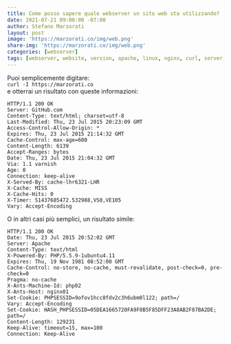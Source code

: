 ```yaml
---
title: Come posso sapere quale webserver un sito web sta utilizzando?
date: 2021-07-21 09:00:00 -07:00
author: Stefano Marzorati
layout: post
image: 'https://marzorati.co/img/web.png'
share-img: 'https://marzorati.co/img/web.png'
categories: [webserver]
tags: [webserver, website, version, apache, linux, nginx, curl, server, header]
---
```

Puoi semplicemente digitare:   
`curl -I https://marzorati.co`   
e otterrai un risultato con queste informazioni:   

	HTTP/1.1 200 OK
	Server: GitHub.com
	Content-Type: text/html; charset=utf-8
	Last-Modified: Thu, 23 Jul 2015 20:23:09 GMT
	Access-Control-Allow-Origin: *
	Expires: Thu, 23 Jul 2015 21:14:32 GMT
	Cache-Control: max-age=600
	Content-Length: 6139
	Accept-Ranges: bytes
	Date: Thu, 23 Jul 2015 21:04:32 GMT
	Via: 1.1 varnish
	Age: 0
	Connection: keep-alive
	X-Served-By: cache-lhr6321-LHR
	X-Cache: MISS
	X-Cache-Hits: 0
	X-Timer: S1437685472.532988,VS0,VE105
	Vary: Accept-Encoding
	
O in altri casi più semplici, un risultato simile:   

	HTTP/1.1 200 OK
	Date: Thu, 23 Jul 2015 20:52:02 GMT
	Server: Apache
	Content-Type: text/html
	X-Powered-By: PHP/5.5.9-1ubuntu4.11
	Expires: Thu, 19 Nov 1981 08:52:00 GMT
	Cache-Control: no-store, no-cache, must-revalidate, post-check=0, pre-check=0
	Pragma: no-cache
	X-Ants-Machine-Id: php02
	X-Ants-Host: nginx01
	Set-Cookie: PHPSESSID=9ofov1hcc8fdv2c3h6ubm0l122; path=/
	Vary: Accept-Encoding
	Set-Cookie: HASH_PHPSESSID=05DEA1665720FA9F0B5F85DFF23A8AB2F87BA2DE; path=/
	Content-Length: 129231
	Keep-Alive: timeout=15, max=100
	Connection: Keep-Alive